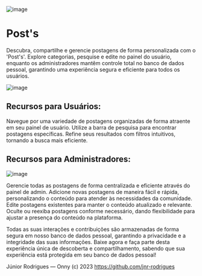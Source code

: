 ![image](https://github.com/jnr-rodrigues/sync-excel/assets/44007416/e14ea9b0-fd6f-4dbf-ba2d-2eddfd902096)

# Post's

Descubra, compartilhe e gerencie postagens de forma personalizada com o 'Post's'. Explore categorias, pesquise e edite no painel do usuário, enquanto os administradores mantêm controle total no banco de dados pessoal, garantindo uma experiência segura e eficiente para todos os usuários.

![image](https://github.com/jnr-rodrigues/post-s/assets/44007416/e2fdb838-e973-4285-ac16-170bbb9096c7)

## Recursos para Usuários:

Navegue por uma variedade de postagens organizadas de forma atraente em seu painel de usuário.
Utilize a barra de pesquisa para encontrar postagens específicas.
Refine seus resultados com filtros intuitivos, tornando a busca mais eficiente.

## Recursos para Administradores:

![image](https://github.com/jnr-rodrigues/post-s/assets/44007416/b3e73979-4d66-4c86-8fb8-9f2ccb42498a)

Gerencie todas as postagens de forma centralizada e eficiente através do painel de admin.
Adicione novas postagens de maneira fácil e rápida, personalizando o conteúdo para atender às necessidades da comunidade.
Edite postagens existentes para manter o conteúdo atualizado e relevante.
Oculte ou reexiba postagens conforme necessário, dando flexibilidade para ajustar a presença do conteúdo na plataforma.

Todas as suas interações e contribuições são armazenadas de forma segura em nosso banco de dados pessoal, garantindo a privacidade e a integridade das suas informações. Baixe agora e faça parte desta experiência única de descoberta e compartilhamento, sabendo que sua experiência está protegida em seu banco de dados pessoal!

Júnior Rodrigues — Onny (c) 2023
https://github.com/jnr-rodrigues



